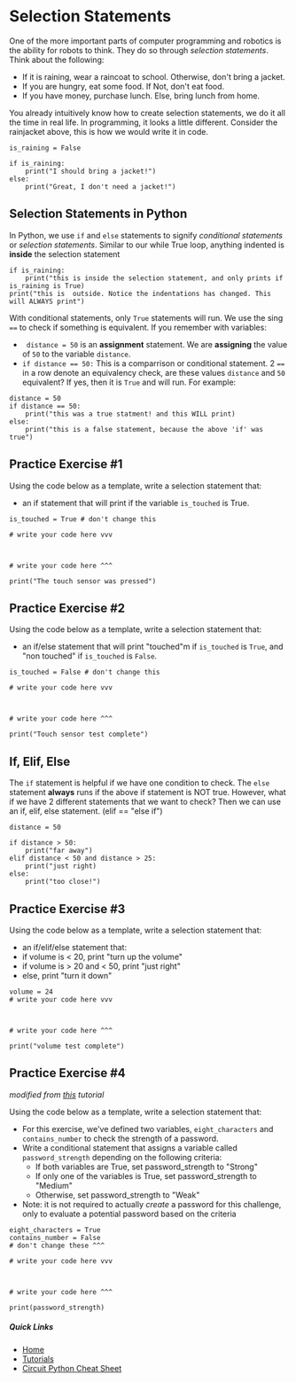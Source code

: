 # Selection Statements
One of the more important parts of computer programming and robotics is the ability for robots to think. They do so through *selection statements*. Think about the following:
* If it is raining, wear a raincoat to school. Otherwise, don't bring a jacket. 
* If you are hungry, eat some food. If Not, don't eat food. 
* If you have money, purchase lunch. Else, bring lunch from home. 

You already intuitively know how to create selection statements, we do it all the time in real life. In programming, it looks a little different. Consider the rainjacket above, this is how we would write it in code. 
```
is_raining = False

if is_raining:
    print("I should bring a jacket!")
else:
    print("Great, I don't need a jacket!")
```

## Selection Statements in Python
In Python, we use `if` and `else` statements to signify *conditional statements* or *selection statements*. Similar to our while True loop, anything indented is **inside** the selection statement
```
if is_raining:
    print("this is inside the selection statement, and only prints if is_raining is True)
print("this is  outside. Notice the indentations has changed. This will ALWAYS print")
```
With conditional statements, only `True` statements will run. We use the sing `==` to check if something is equivalent. If you remember with variables:
* ` distance = 50` is an **assignment** statement. We are **assigning** the value of `50` to the variable `distance`. 
* `if distance == 50:` This is a comparrison or conditional statement. 2 `==` in a row denote an equivalency check, are these values `distance` and `50` equivalent? If yes, then it is `True` and will run. 
For example:
```
distance = 50
if distance == 50:
    print("this was a true statment! and this WILL print)
else:
    print("this is a false statement, because the above 'if' was true")
```

## Practice Exercise #1
Using the code below as a template, write a selection statement that:
* an if statement that will print if the variable `is_touched` is True. 
```
is_touched = True # don't change this

# write your code here vvv



# write your code here ^^^

print("The touch sensor was pressed")
```

## Practice Exercise #2
Using the code below as a template, write a selection statement that:
* an if/else statement that will print "touched"m if `is_touched` is `True`, and "non touched" if `is_touched` is `False`.
```
is_touched = False # don't change this

# write your code here vvv



# write your code here ^^^

print("Touch sensor test complete")
```

## If, Elif, Else
The `if` statement is helpful if we have one condition to check. The `else` statement **always** runs if the above if statement is NOT true. However, what if we have 2 different statements that we want to check? Then we can use an if, elif, else statement. (elif == "else if")
```
distance = 50

if distance > 50:
    print("far away")
elif distance < 50 and distance > 25: 
    print("just right)
else:
    print("too close!")
```

## Practice Exercise #3
Using the code below as a template, write a selection statement that:
* an if/elif/else statement that:
* if volume is < 20, print "turn up the volume"
* if volume is > 20 and < 50, print "just right"
* else, print "turn it down"
```
volume = 24
# write your code here vvv



# write your code here ^^^

print("volume test complete")
```

## Practice Exercise #4
*modified from [this](https://sites.google.com/view/circuitpython/tutorials/button-and-led/conditionals-i) tutorial* 

Using the code below as a template, write a selection statement that:
* For this exercise, we've defined two variables, `eight_characters` and  `contains_number` to check the strength of a password. 
* Write a conditional statement that assigns a variable called `password_strength` depending on the following criteria:
    * If both variables are True, set password_strength to "Strong"
    * If only one of the variables is True, set password_strength to "Medium"
    * Otherwise, set password_strength to "Weak"
* Note: it is not required to actually *create* a password for this challenge, only to evaluate a potential password based on the criteria

```
eight_characters = True
contains_number = False
# don't change these ^^^

# write your code here vvv



# write your code here ^^^

print(password_strength)
```


##### Quick Links
* [Home](README.md)
* [Tutorials](learning_modules/tutorials_list.md)
* [Circuit Python Cheat Sheet](learning_modules/circuit_python_cheatsheet.md)